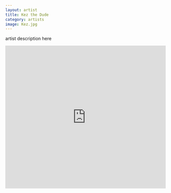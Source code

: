 ```yaml
---
layout: artist
title: Kez the Dude
category: artists
image: Kez.jpg
---
```

<p>artist description here</p>
<iframe width="100%" height="450" scrolling="no" frameborder="no" src="https://w.soundcloud.com/player/?url=https%3A//api.soundcloud.com/users/7790653&amp;color=999999&amp;auto_play=false&amp;hide_related=true&amp;show_artwork=false"></iframe>
